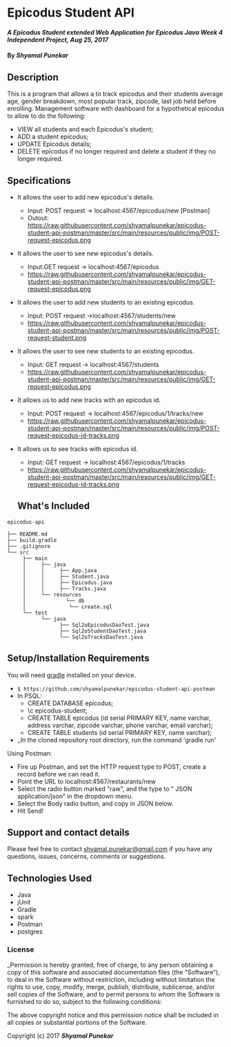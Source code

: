 # Epicodus Student API

#### _A Epicodus Student extended Web Application for Epicodus Java Week 4 Independent Project, Aug 25, 2017_

#### By _**Shyamal Punekar**_

## Description

This is a program that allows a  to track epicodus and their students average age, gender breakdown, most popular track, zipcode, last job held before enrolling.
Management software with dashboard for a hypothetical epicodus to allow to do the following:
* VIEW all students and each Epicodus's student;
* ADD a student epicodus;
* UPDATE Epicodus details;
* DELETE epicodus if no longer required and delete a student if they no longer required.

## Specifications

* It allows the user to add new epicodus's details.
  * Input: POST request -> localhost:4567/epicodus/new [Postman]
  * Outout: https://raw.githubusercontent.com/shyamalpunekar/epicodus-student-api-postman/master/src/main/resources/public/img/POST-request-epicodus.png

* It allows the user to see new epicodus's details.
  * Input:GET request -> localhost:4567/epicodus
  * https://raw.githubusercontent.com/shyamalpunekar/epicodus-student-api-postman/master/src/main/resources/public/img/GET-request-epicodus.png

* It allows the user to add new students to an existing epicodus.
  * Input: POST request ->localhost:4567/students/new
  * https://raw.githubusercontent.com/shyamalpunekar/epicodus-student-api-postman/master/src/main/resources/public/img/POST-request-student.png

* It allows the user to see new students to an existing epicodus.
  * Input: GET request -> localhost:4567/students
  * https://raw.githubusercontent.com/shyamalpunekar/epicodus-student-api-postman/master/src/main/resources/public/img/GET-request-epicodus.png

* It allows us to add new tracks with an epicodus id.
  * Input: POST request -> localhost:4567/epicodus/1/tracks/new
  *  https://raw.githubusercontent.com/shyamalpunekar/epicodus-student-api-postman/master/src/main/resources/public/img/POST-request-epicodus-id-tracks.png

* It allows us to see tracks with epicodus id.
  * Input: GET request -> localhost:4567/epicodus/1/tracks
  * https://raw.githubusercontent.com/shyamalpunekar/epicodus-student-api-postman/master/src/main/resources/public/img/GET-request-epicodus-id-tracks.png


  ## What's Included

```
epicodus-api

├── README.md
├── build.gradle
├── .gitignore
└── src
     ├── main
     │     ├── java
     │     │     ├── App.java
     │     │     ├── Student.java
     │     │     ├── Epicodus.java
     │     │     ├── Tracks.java
     │     └── resources
     │             └── db
     │              └── create.sql
     └── test
           └── java
                 ├── Sql2oEpicodusDaoTest.java
                 ├── Sql2oStudentDaoTest.java
                 └── Sql2oTracksDaoTest.java
```

## Setup/Installation Requirements

You will need [gradle](https://gradle.org/gradle-download/) installed on your device.

* `$ https://github.com/shyamalpunekar/epicodus-student-api-postman`
* In PSQL:
  * CREATE DATABASE epicodus;
  * \c epicodus-student;
  * CREATE TABLE epicodus (id serial PRIMARY KEY, name varchar, address varchar, zipcode varchar, phone varchar, email varchar);
  * CREATE TABLE students (id serial PRIMARY KEY, name varchar);
* _In the cloned repository root directory, run the command 'gradle run'

Using Postman:
* Fire up Postman, and set the HTTP request type to POST, create a record before we can read it.
* Point the URL to localhost:4567/restaurants/new
* Select the radio button marked "raw", and the type to " JSON application/json" in the dropdown menu.
* Select the Body radio button, and copy in JSON below.
* Hit Send!


## Support and contact details

Please feel free to contact shyamal.punekar@gmail.com if you have any questions, issues, concerns, comments or suggestions.

## Technologies Used

* Java
* jUnit
* Gradle
* spark
* Postman
* postgres

### License

_Permission is hereby granted, free of charge, to any person obtaining a copy of this software and associated documentation files (the "Software"), to deal in the Software without restriction, including without limitation the rights to use, copy, modify, merge, publish, distribute, sublicense, and/or sell copies of the Software, and to permit persons to whom the Software is furnished to do so, subject to the following conditions:

The above copyright notice and this permission notice shall be included in all copies or substantial portions of the Software.


Copyright (c) 2017 **_Shyamal Punekar_**
